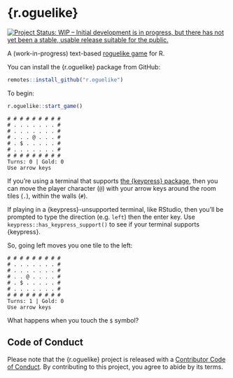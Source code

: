 
<!-- README.md is generated from README.Rmd. Please edit that file -->

# {r.oguelike}

<!-- badges: start -->

[![Project Status: WIP – Initial development is in progress, but there
has not yet been a stable, usable release suitable for the
public.](https://www.repostatus.org/badges/latest/wip.svg)](https://www.repostatus.org/#wip)

<!-- badges: end -->

A (work-in-progress) text-based [roguelike
game](https://en.wikipedia.org/wiki/Roguelike) for R.

You can install the {r.oguelike} package from GitHub:

``` r
remotes::install_github("r.oguelike")
```

To begin:

``` r
r.oguelike::start_game()
```

    # # # # # # # # # 
    # . . . . . . . # 
    # . . . . . . . # 
    # . . . @ . . . # 
    # . $ . . . . . # 
    # . . . . . . . # 
    # # # # # # # # # 
    Turns: 0 | Gold: 0 
    Use arrow keys

If you’re using a terminal that supports [the {keypress}
package](https://github.com/gaborcsardi/keypress), then you can move the
player character (`@`) with your arrow keys around the room tiles (`.`),
within the walls (`#`).

If playing in a {keypress}-unsupported terminal, like RStudio, then
you’ll be prompted to type the direction (e.g. `left`) then the enter
key. Use `keypress::has_keypress_support()` to see if your terminal
supports {keypress}.

So, going left moves you one tile to the left:

    # # # # # # # # # 
    # . . . . . . . # 
    # . . . . . . . # 
    # . . @ . . . . # 
    # . $ . . . . . # 
    # . . . . . . . # 
    # # # # # # # # # 
    Turns: 1 | Gold: 0
    Use arrow keys

What happens when you touch the `$` symbol?

## Code of Conduct

Please note that the {r.oguelike} project is released with a
[Contributor Code of
Conduct](https://contributor-covenant.org/version/2/0/CODE_OF_CONDUCT.html).
By contributing to this project, you agree to abide by its terms.
